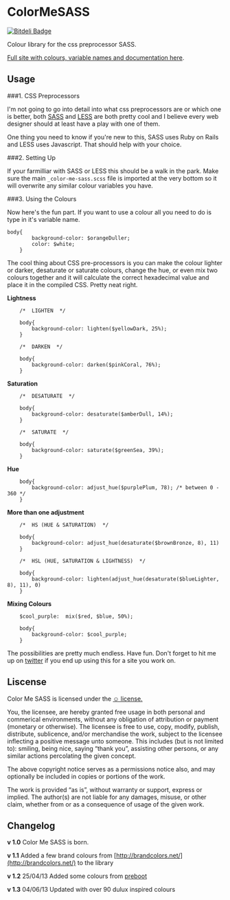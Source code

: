ColorMeSASS
===========
[![Bitdeli Badge](https://d2weczhvl823v0.cloudfront.net/RichardBray/color-me-sass/trend.png)](https://bitdeli.com/free "Bitdeli Badge")

Colour library for the css preprocessor SASS.

 [Full site with colours, variable names and documentation here](http://richbray.me/cms/).


Usage
------------------------------

###1. CSS Preprocessors

I'm not going to go into detail into what css preprocessors are or which one is better, both [SASS](http://sass-lang.com/) and [LESS](http://lesscss.org/) are both pretty cool and I believe every web designer should at least have a play with one of them.

One thing you need to know if you're new to this, SASS uses Ruby on Rails and LESS uses Javascript. That should help with your choice.


###2. Setting Up

If your farmilliar with SASS or LESS this should be a walk in the park. Make sure the main `_color-me-sass.scss` file is imported at the very bottom so it will overwrite any similar colour variables you have.


###3. Using the Colours

Now here's the fun part. If you want to use a colour all you need to do is type in it's variable name.

	body{
			background-color: $orangeDuller;
			color: $white;
		}

The cool thing about CSS pre-processors is you can make the colour lighter or darker, desaturate or saturate colours, change the hue, or even mix two colours together and it will calculate the correct hexadecimal value and place it in the compiled CSS. Pretty neat right.


**Lightness**

		/*  LIGHTEN  */		

		body{
			background-color: lighten($yellowDark, 25%);
		}

		/*  DARKEN  */

		body{
			background-color: darken($pinkCoral, 76%);
		}


**Saturation**

		/*  DESATURATE  */

		body{
			background-color: desaturate($amberDull, 14%);
		}

		/*  SATURATE  */

		body{
			background-color: saturate($greenSea, 39%);
		}

**Hue**


		body{
			background-color: adjust_hue($purplePlum, 78); /* between 0 - 360 */
		}


**More than one adjustment**


		/*  HS (HUE & SATURATION)  */

		body{
			background-color: adjust_hue(desaturate($brownBronze, 8), 11)
		}

		/*  HSL (HUE, SATURATION & LIGHTNESS)  */
		
		body{
			background-color: lighten(adjust_hue(desaturate($blueLighter, 8), 11), 0)
		}


**Mixing Colours**

	
		
		$cool_purple:  mix($red, $blue, 50%);

		body{
			background-color: $cool_purple;
		}


The possibilities are pretty much endless. Have fun.
Don't forget to hit me up on [twitter](https://twitter.com/Ceiga) if you end up using this for a site you work on.


Liscense
------------------------------
Color Me SASS is licensed under the [☺ license.](http://licence.visualidiot.com/)

You, the licensee, are hereby granted free usage in both personal and commerical environments, without any obligation of attribution or payment (monetary or otherwise). The licensee is free to use, copy, modify, publish, distribute, sublicence, and/or merchandise the work, subject to the licensee inflecting a positive message unto someone. This includes (but is not limited to): smiling, being nice, saying “thank you”, assisting other persons, or any similar actions percolating the given concept.


The above copyright notice serves as a permissions notice also, and may optionally be included in copies or portions of the work.


The work is provided “as is”, without warranty or support, express or implied. The author(s) are not liable for any damages, misuse, or other claim, whether from or as a consequence of usage of the given work.

Changelog
------------------------------

**v 1.0**        Color Me SASS is born.

**v 1.1**        Added a few brand colours from [http://brandcolors.net/](http://brandcolors.net/) to the library

**v 1.2**        25/04/13 Added some colours from [preboot](http://getpreboot.com/#variables-colors)

**v 1.3**        04/06/13 Updated with over 90 dulux inspired colours
